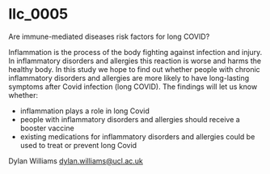 # llc_0005
Are immune-mediated diseases risk factors for long COVID?

Inflammation is the process of the body fighting against infection and injury. In inflammatory disorders and allergies this reaction is worse and harms the healthy body. In this study we hope to find out whether people with chronic inflammatory disorders and allergies are more likely to have long-lasting symptoms after Covid infection (long COVID). The findings will let us know whether:
- inflammation plays a role in long Covid
- people with inflammatory disorders and allergies should receive a booster vaccine
- existing medications for inflammatory disorders and allergies could be used to treat or prevent long Covid

Dylan Williams dylan.williams@ucl.ac.uk
